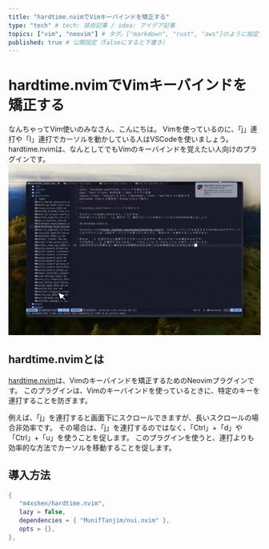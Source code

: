 ```yaml
---
title: "hardtime.nvimでVimキーバインドを矯正する" 
type: "tech" # tech: 技術記事 / idea: アイデア記事
topics: ["vim", "neovim"] # タグ。["markdown", "rust", "aws"]のように指定する
published: true # 公開設定（falseにすると下書き）
---
```


# hardtime.nvimでVimキーバインドを矯正する

なんちゃってVim使いのみなさん、こんにちは。
Vimを使っているのに、「j」連打や「l」連打でカーソルを動かしている人はVSCodeを使いましょう。
hardtime.nvimは、なんとしてでもVimのキーバインドを覚えたい人向けのプラグインです。
![デモ動画](/images/hardtime-vim/hardtime-vim.gif)

## hardtime.nvimとは

[hardtime.nvim](https://github.com/m4xshen/hardtime.nvim)は、Vimのキーバインドを矯正するためのNeovimプラグインです。
このプラグインは、Vimのキーバインドを使っているときに、特定のキーを連打することを防ぎます。

例えば、「j」を連打すると画面下にスクロールできますが、長いスクロールの場合非効率です。
その場合は、「j」を連打するのではなく、「Ctrl」+「d」や「Ctrl」+「u」を使うことを促します。
このプラグインを使うと、連打よりも効率的な方法でカーソルを移動することを促します。

## 導入方法

```lua
{
   "m4xshen/hardtime.nvim",
   lazy = false,
   dependencies = { "MunifTanjim/nui.nvim" },
   opts = {},
},
```

